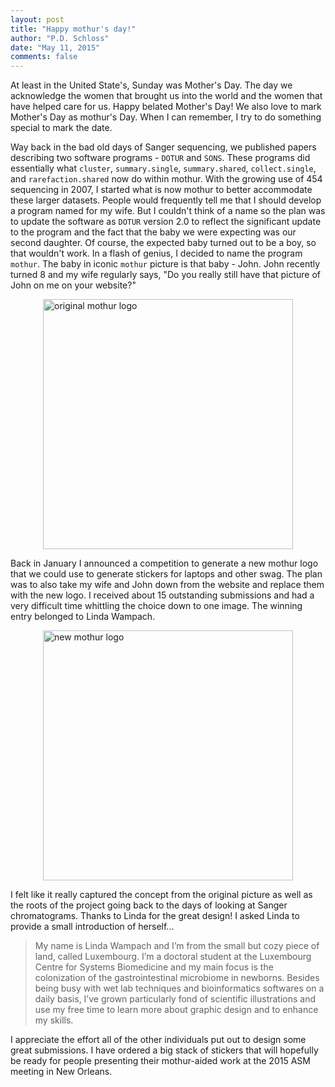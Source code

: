 ```yaml
---
layout: post
title: "Happy mothur's day!"
author: "P.D. Schloss"
date: "May 11, 2015"
comments: false
---
```


At least in the United State's, Sunday was Mother's Day. The day we acknowledge the women that brought us into the world and the women that have helped care for us. Happy belated Mother's Day! We also love to mark Mother's Day as mothur's Day. When I can remember, I try to do something special to mark the date.

Way back in the bad old days of Sanger sequencing, we published papers describing two software programs - `DOTUR` and `SONS`. These programs did essentially what `cluster`, `summary.single`, `summary.shared`, `collect.single`, and `rarefaction.shared` now do within mothur. With the growing use of 454 sequencing in 2007, I started what is now mothur to better accommodate these larger datasets. People would frequently tell me that I should develop a program named for my wife. But I couldn't think of a name so the plan was to update the software as `DOTUR` version 2.0 to reflect the significant update to the program and the fact that the baby we were expecting was our second daughter. Of course, the expected baby turned out to be a boy, so that wouldn't work. In a flash of genius, I decided to name the program `mothur`. The baby in iconic `mothur` picture is that baby - John. John recently turned 8 and my wife regularly says, "Do you really still have that picture of John on me on your website?"

<img src="/assets/img/SJ.jpg" alt="original mothur logo" style="margin:0px auto;display:block" width="400">

Back in January I announced a competition to generate a new mothur logo that we could use to generate stickers for laptops and other swag. The plan was to also take my wife and John down from the website and replace them with the new logo. I received about 15 outstanding submissions and had a very difficult time whittling the choice down to one image. The winning entry belonged to Linda Wampach.

<img src="/assets/img/mothur_RGB.png" alt="new mothur logo" style="margin:0px auto;display:block" width="400">

I felt like it really captured the concept from the original picture as well as the roots of the project going back to the days of looking at Sanger chromatograms. Thanks to Linda for the great design! I asked Linda to provide a small introduction of herself...

> My name is Linda Wampach and I’m from the small but cozy piece of land, called Luxembourg. I’m a doctoral student at the Luxembourg Centre for Systems Biomedicine and my main focus is the colonization of the gastrointestinal microbiome in newborns. Besides being busy with wet lab techniques and bioinformatics softwares on a daily basis, I’ve grown particularly fond of scientific illustrations and use my free time to learn more about graphic design and to enhance my skills.

I appreciate the effort all of the other individuals put out to design some great submissions. I have ordered a big stack of stickers that will hopefully be ready for people presenting their mothur-aided work at the 2015 ASM meeting in New Orleans.
